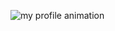 ![my profile animation](https://github.com/Tashaa78/Tashaa78/blob/master/artifacts/animation-hd.gif)
